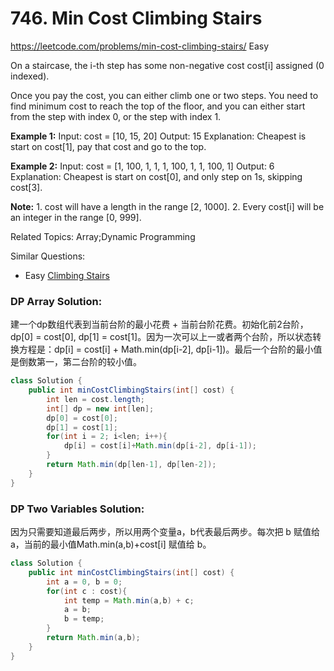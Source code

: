 # 746. Min Cost Climbing Stairs
<https://leetcode.com/problems/min-cost-climbing-stairs/>
Easy

On a staircase, the i-th step has some non-negative cost cost[i] assigned (0 indexed).

Once you pay the cost, you can either climb one or two steps. You need to find minimum cost to reach the top of the floor, and you can either start from the step with index 0, or the step with index 1.

**Example 1:**
    Input: cost = [10, 15, 20]
    Output: 15
    Explanation: Cheapest is start on cost[1], pay that cost and go to the top.

**Example 2:**
    Input: cost = [1, 100, 1, 1, 1, 100, 1, 1, 100, 1]
    Output: 6
    Explanation: Cheapest is start on cost[0], and only step on 1s, skipping cost[3].

**Note:**
    1. cost will have a length in the range [2, 1000].
    2. Every cost[i] will be an integer in the range [0, 999].

Related Topics: Array;Dynamic Programming

Similar Questions: 
* Easy [Climbing Stairs](https://leetcode.com/problems/climbing-stairs/)


### DP Array Solution: 
建一个dp数组代表到当前台阶的最小花费 + 当前台阶花费。初始化前2台阶，dp[0] = cost[0], dp[1] = cost[1]。因为一次可以上一或者两个台阶，所以状态转换方程是：dp[i] = cost[i] + Math.min(dp[i-2], dp[i-1])。最后一个台阶的最小值是倒数第一，第二台阶的较小值。

```java
class Solution {
    public int minCostClimbingStairs(int[] cost) {
        int len = cost.length;
        int[] dp = new int[len];
        dp[0] = cost[0];
        dp[1] = cost[1];
        for(int i = 2; i<len; i++){
            dp[i] = cost[i]+Math.min(dp[i-2], dp[i-1]);
        }
        return Math.min(dp[len-1], dp[len-2]);
    }
}
```

### DP Two Variables Solution: 
因为只需要知道最后两步，所以用两个变量a，b代表最后两步。每次把 b 赋值给 a，当前的最小值Math.min(a,b)+cost[i] 赋值给 b。
```java
class Solution {
    public int minCostClimbingStairs(int[] cost) {
        int a = 0, b = 0;
        for(int c : cost){
            int temp = Math.min(a,b) + c;
            a = b;
            b = temp;
        }
        return Math.min(a,b);
    }
}
```